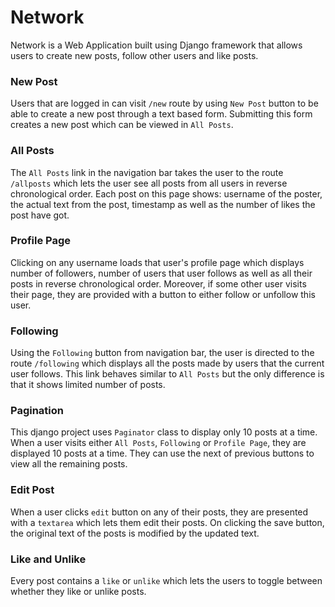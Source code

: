 # Network

Network is a Web Application built using Django framework that allows users to create new posts, follow other users and like posts.     

### New Post

Users that are logged in can visit `/new` route by using `New Post` button to be able to create a new post through a text based form. Submitting this form creates a new post which can be viewed in `All Posts`. 

### All Posts

The `All Posts` link in the navigation bar takes the user to the route `/allposts` which lets the user see all posts from all users in reverse chronological order. Each post on this page shows: username of the poster, the actual text from the post, timestamp as well as the number of likes the post have got.

### Profile Page

Clicking on any username loads that user's profile page which displays number of followers, number of users that user follows as well as all their posts in reverse chronological order. Moreover, if some other user visits their page, they are provided with a button to either follow or unfollow this user.

### Following

Using the `Following` button from navigation bar, the user is directed to the route `/following` which displays all the posts made by users that the current user follows. This link behaves similar to `All Posts` but the only difference is that it shows limited number of posts.

### Pagination

This django project uses `Paginator` class to display only 10 posts at a time. When a user visits either `All Posts`, `Following` or `Profile Page`, they are displayed 10 posts at a time. They can use the next of previous buttons to view all the remaining posts.

### Edit Post

When a user clicks `edit` button on any of their posts, they are presented with a `textarea` which lets them edit their posts. On clicking the save button, the original text of the posts is modified by the updated text.

### Like and Unlike

Every post contains a `like` or `unlike` which lets the users to toggle between whether they like or unlike posts.
